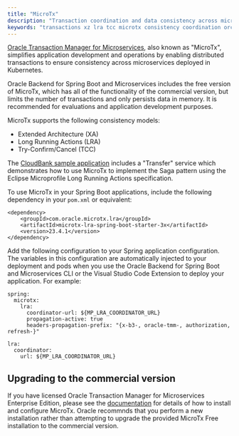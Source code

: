 ```yaml
---
title: "MicroTx"
description: "Transaction coordination and data consistency across microservices using MicroTx in Oracle Backend for Spring Boot and Microservices"
keywords: "transactions xz lra tcc microtx consistency coordination orchestration springboot spring development microservices development oracle backend"
---
```


[Oracle Transaction Manager for Microservices](https://www.oracle.com/database/transaction-manager-for-microservices/), also known as "MicroTx", simplifies application development and operations by enabling distributed transactions to ensure consistency across microservices deployed in Kubernetes.

Oracle Backend for Spring Boot and Microservices includes the free version of MicroTx, which has all of the functionality of the commercial version, but limits the number of transactions and only persists data in memory.  It is recommended for evaluations and application development purposes.

MicroTx supports the following consistency models:

- Extended Architecture (XA)
- Long Running Actions (LRA)
- Try-Confirm/Cancel (TCC)

The [CloudBank sample application](../../#learn-more-try-it-out-with-cloudbank) includes a "Transfer" service which demonstrates how to use MicroTx to implement the Saga pattern using the Eclipse Microprofile Long Running Actions specification. 

To use MicroTx in your Spring Boot applications, include the following dependency in your `pom.xml` or equivalent:

```
<dependency>
    <groupId>com.oracle.microtx.lra</groupId>
    <artifactId>microtx-lra-spring-boot-starter-3x</artifactId>
    <version>23.4.1</version>
</dependency>
```

Add the following configuration to your Spring application configuration. The variables in this configuration are automatically injected to your deployment and pods when you use the Oracle Backend for Spring Boot and Microservices CLI or the Visual Studio Code Extension to deploy your application. For example:

```
spring:
  microtx:
    lra:
      coordinator-url: ${MP_LRA_COORDINATOR_URL}
      propagation-active: true
      headers-propagation-prefix: "{x-b3-, oracle-tmm-, authorization, refresh-}"   

lra:
  coordinator:
    url: ${MP_LRA_COORDINATOR_URL}
```

## Upgrading to the commercial version

If you have licensed Oracle Transaction Manager for Microservices Enterprise Edition, please see the [documentation](https://docs.oracle.com/en/database/oracle/transaction-manager-for-microservices/23.4.1/index.html) for details of how to install and configure MicroTx.  Oracle recommnds that you perform a new installation rather than attempting to upgrade the provided MicroTx Free installation to the commercial version.